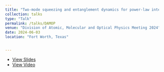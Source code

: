 ```yaml
---
title: "Two-mode squeezing and entanglement dynamics for power-law interactions in two-dimensional bi-layer spin ½ system"
collection: talks
type: "Talk"
permalink: /talks/DAMOP
venue: "Division of Atomic, Molecular and Optical Physics Meeting 2024"
date: 2024-06-03
location: "Fort Worth, Texas"


---
```

- [View Slides](Duha_N08_6.pptx)
- [View Video](https://youtu.be/Dw9FYn1_3rE)
